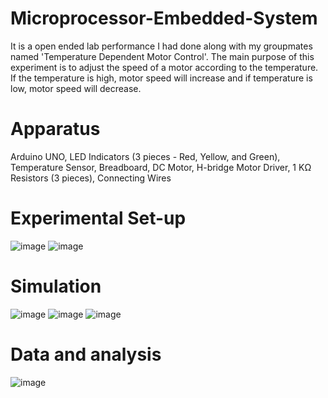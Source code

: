 # Microprocessor-Embedded-System
It is a open ended lab performance I had done along with my groupmates named 'Temperature Dependent Motor Control'. The main purpose of this experiment is to adjust the speed of a motor according to the temperature. If the temperature is high, motor speed will increase and if temperature is low, motor speed will decrease.
# Apparatus
Arduino UNO, LED Indicators (3 pieces - Red, Yellow, and Green), Temperature Sensor, Breadboard, DC Motor, H-bridge Motor Driver, 1 KΩ Resistors (3 pieces), Connecting Wires 
# Experimental Set-up
![image](https://github.com/Srabone/Microprocessor-Embedded-System/assets/95047190/01942437-f9a7-44cd-8855-b9d424de3a01)
![image](https://github.com/Srabone/Microprocessor-Embedded-System/assets/95047190/5ecce2aa-d4c8-4b13-925c-fce1d40aa479)
# Simulation
![image](https://github.com/Srabone/Microprocessor-Embedded-System/assets/95047190/846b2b22-fc88-4f39-b135-c43366d0bc25)
![image](https://github.com/Srabone/Microprocessor-Embedded-System/assets/95047190/329d4e53-449d-4e46-ac62-8d6e4a089a46)
![image](https://github.com/Srabone/Microprocessor-Embedded-System/assets/95047190/39472765-bec8-4b34-8a07-e556f891e184)
# Data and analysis
![image](https://github.com/Srabone/Microprocessor-Embedded-System/assets/95047190/f4ae1692-130a-4412-b629-fce1781369df)
